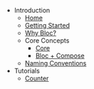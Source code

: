 * Introduction
  * [Home](/)
  * [Getting Started](getting-started.md)
  * [Why Bloc?](why-bloc.md)
  * Core Concepts
    * [Core](core-concepts.md)
    * [Bloc + Compose](bloc-compose.md)
  * [Naming Conventions](naming-conventions.md)
* Tutorials
  * [Counter](tutorials/counter.md)
